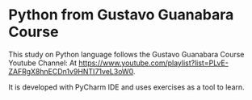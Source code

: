 # Python from Gustavo Guanabara Course

This study on Python language follows the Gustavo Guanabara Course Youtube Channel:
At https://www.youtube.com/playlist?list=PLvE-ZAFRgX8hnECDn1v9HNTI71veL3oW0.

It is developed with PyCharm IDE and uses exercises as a tool to learn.


